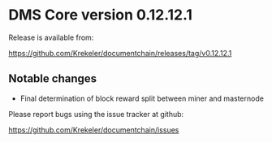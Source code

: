 DMS Core version 0.12.12.1
======================================

Release is available from:

  <https://github.com/Krekeler/documentchain/releases/tag/v0.12.12.1>

## Notable changes

* Final determination of block reward split between miner and masternode

Please report bugs using the issue tracker at github:

  <https://github.com/Krekeler/documentchain/issues>